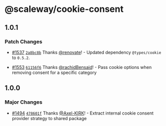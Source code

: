 # @scaleway/cookie-consent

## 1.0.1

### Patch Changes

- [#1537](https://github.com/scaleway/scaleway-lib/pull/1537) [`2a8bc8b`](https://github.com/scaleway/scaleway-lib/commit/2a8bc8b11fc23ba4bc2bf2b90b64dbce8ffd4d0c) Thanks [@renovate](https://github.com/apps/renovate)! - Updated dependency `@types/cookie` to `0.5.2`.

- [#1553](https://github.com/scaleway/scaleway-lib/pull/1553) [`61156f6`](https://github.com/scaleway/scaleway-lib/commit/61156f6656c1707d260eaece0ea1713fdcf7946e) Thanks [@rachidBensaid](https://github.com/rachidBensaid)! - Pass cookie options when removing consent for a specific category

## 1.0.0

### Major Changes

- [#1494](https://github.com/scaleway/scaleway-lib/pull/1494) [`478601f`](https://github.com/scaleway/scaleway-lib/commit/478601fd2451791ed2c6a6827f269cb2a543bc88) Thanks [@Axel-KIRK](https://github.com/Axel-KIRK)! - Extract internal cookie consent provider strategy to shared package
